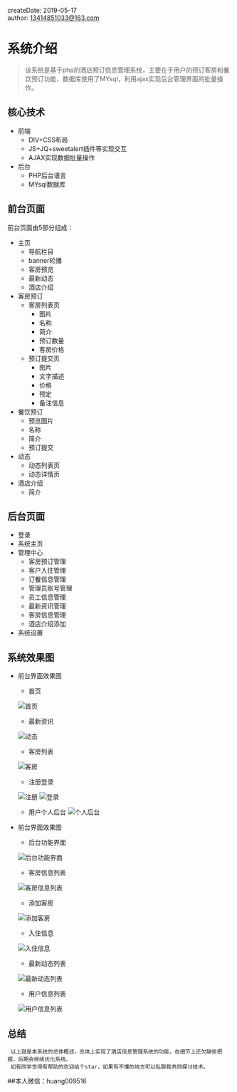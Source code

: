 createDate: 2019-05-17  
author: 13414851033@163.com   

# 系统介绍 

> 该系统是基于php的酒店预订信息管理系统，主要在于用户的预订客房和餐饮预订功能，数据库使用了MYsql，利用ajax实现后台管理界面的批量操作。

## 核心技术

- 前端
  + DIV+CSS布局
  + JS+JQ+sweetalert插件等实现交互
  + AJAX实现数据批量操作
- 后台
  + PHP后台语言
  + MYsql数据库
  
## 前台页面
前台页面由5部分组成：

 - 主页
     + 导航栏目
     + banner轮播
     + 客房预览
     + 最新动态
     + 酒店介绍   
 - 客房预订 
     + 客房列表页
         * 图片
         * 名称
         * 简介
         * 预订数量
         * 客房价格
     + 预订提交页 
         * 图片
         * 文字描述
         * 价格
         * 预定
         * 备注信息
 - 餐饮预订
     + 预览图片
     + 名称
     + 简介
     + 预订提交
 - 动态 
     + 动态列表页
     + 动态详情页
 - 酒店介绍
     + 简介

## 后台页面
 - 登录
 - 系统主页
 - 管理中心
     + 客房预订管理
     + 客户入住管理
     + 订餐信息管理
     + 管理员账号管理
     + 员工信息管理
     + 最新资讯管理
     + 客房信息管理
     + 酒店介绍添加
 - 系统设置
 
 ## 系统效果图
 
  - 前台界面效果图
      + 首页
      
      ![首页](https://github.com/hzequn/PHP_hotel/blob/master/img/1558054657(1).png "首页")
      
      + 最新资讯
      
      ![动态](https://github.com/hzequn/PHP_hotel/blob/master/img/1558054698(1).jpg "动态")
      
      + 客房列表
      
      ![客房](https://github.com/hzequn/PHP_hotel/blob/master/img/1558054745(1).jpg "客房")
      
      + 注册登录
      
      ![注册](https://github.com/hzequn/PHP_hotel/blob/master/img/1558055109(1).jpg "注册")
      ![登录](https://github.com/hzequn/PHP_hotel/blob/master/img/1558055123(1).jpg "登录")
      
      + 用户个人后台
      ![个人后台](https://github.com/hzequn/PHP_hotel/blob/master/img/1558056467(1).jpg "个人后台")
      
  - 前台界面效果图
      + 后台功能界面
      
      ![后台功能界面](https://github.com/hzequn/PHP_hotel/blob/master/img/1558055154(1).jpg "后台功能界面")
      
      + 客房信息列表
      
      ![客房信息列表](https://github.com/hzequn/PHP_hotel/blob/master/img/1558055189(1).jpg "客房信息列表")
      
      + 添加客房
      
      ![添加客房](https://github.com/hzequn/PHP_hotel/blob/master/img/1558055210(1).jpg "添加客房")
      
      + 入住信息
      
      ![入住信息](https://github.com/hzequn/PHP_hotel/blob/master/img/1558055226(1).jpg "入住信息")
      
      + 最新动态列表
      
      ![最新动态列表](https://github.com/hzequn/PHP_hotel/blob/master/img/1558055240(1).jpg "最新动态列表")
      
      + 用户信息列表
      
      ![用户信息列表](https://github.com/hzequn/PHP_hotel/blob/master/img/1558055255(1).jpg "用户信息列表")
      
## 总结
     以上就是本系统的总体概述，总体上实现了酒店信息管理系统的功能，在细节上还欠缺些把握，后期会继续优化系统。
     如有同学觉得有帮助的欢迎给个star，如果有不懂的地方可以私聊我共同探讨技术。
     
##本人微信：huang009516
